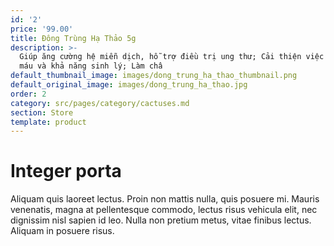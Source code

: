 ```yaml
---
id: '2'
price: '99.00'
title: Đông Trùng Hạ Thảo 5g
description: >-
  Giúp ăng cường hệ miễn dịch, hỗ trợ điều trị ung thư; Cải thiện việc tuần hoàn
  máu và khả năng sinh lý; Làm châ
default_thumbnail_image: images/dong_trung_ha_thao_thumbnail.png
default_original_image: images/dong_trung_ha_thao.jpg
order: 2
category: src/pages/category/cactuses.md
section: Store
template: product
---
```


# Integer porta

Aliquam quis laoreet lectus. Proin non mattis nulla, quis posuere mi. Mauris venenatis, magna at pellentesque commodo, lectus risus vehicula elit, nec dignissim nisl sapien id leo. Nulla non pretium metus, vitae finibus lectus. Aliquam in posuere risus.